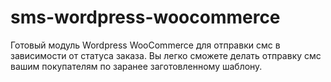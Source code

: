 # sms-wordpress-woocommerce
Готовый модуль Wordpress WooCommerce для отправки смс в зависимости от статуса заказа. Вы легко сможете делать отправку смс вашим покупателям по заранее заготовленному шаблону. 
